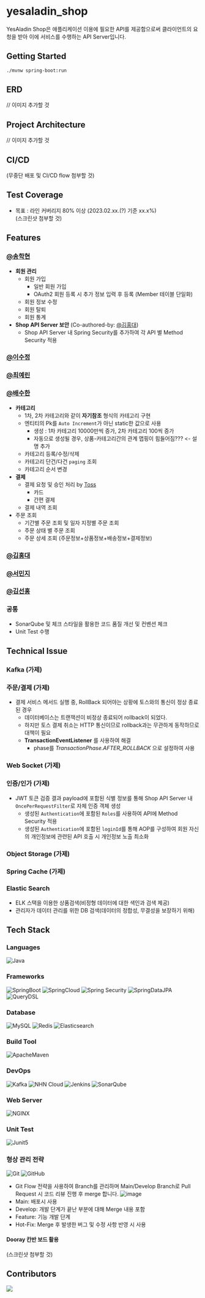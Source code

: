 # yesaladin_shop
YesAladin Shop은 애플리케이션 이용에 필요한 API를 제공함으로써 클라이언트의 요청을 받아 이에  서비스를 수행하는 API Server입니다.

## Getting Started

```bash
./mvnw spring-boot:run
```

## ERD

// 이미지 추가할 것
![]()

## Project Architecture

// 이미지 추가할 것
![]()

## CI/CD
(무중단 배포 및 CI/CD flow 첨부할 것)

## Test Coverage
- 목표 : 라인 커버리지 80% 이상 (2023.02.xx.(?) 기준 xx.x%)  
  (스크린샷 첨부할 것)

## Features

### [@송학현](https://github.com/alanhakhyeonsong)

- **회원 관리**
  - 회원 가입
    - 일반 회원 가입
    - OAuth2 회원 등록 시 추가 정보 입력 후 등록 (Member 테이블 단일화)
  - 회원 정보 수정
  - 회원 탈퇴
  - 회원 통계
- **Shop API Server 보안** (Co-authored-by: [@김홍대](https://github.com/mongmeo-dev))
  - Shop API Server 내 Spring Security를 추가하여 각 API 별 Method Security 적용

### [@이수정](https://github.com/sujeong68)

### [@최예린](https://github.com/Yellin36)

### [@배수한](https://github.com/shbaeNhnacademy)

- **카테고리** 
  - 1차, 2차 카테고리와 같이 **자기참조** 형식의 카테고리 구현 
  - 엔티티의 Pk를 `Auto Increment`가 아닌 static한 값으로 사용 
    - 생성 : 1차 카테고리 10000만씩 증가, 2차 카테고리 100씩 증가 
    - 자동으로 생성될 경우, 상품-카테고리간의 관계 맵핑이 힘들어짐??? <- 설명 추가
  - 카테고리 등록/수정/삭제
  - 카테고리 단건/다건 `paging` 조회
  - 카테고리 순서 변경 
- **결제**
  - 결제 요청 및 승인 처리 by [Toss](https://docs.tosspayments.com/reference)
    - 카드 
    - 간편 결제 
  - 결제 내역 조회
- 주문 조회
  - 기간별 주문 조회 및 일자 지정별 주문 조회 
  - 주문 상태 별 주문 조회 
  - 주문 상세 조회 (주문정보+상품정보+배송정보+결제정보)


### [@김홍대](https://github.com/mongmeo-dev)

### [@서민지](https://github.com/narangd0)

### [@김선홍](https://github.com/ssun4098)

### 공통
- SonarQube 및 체크 스타일을 활용한 코드 품질 개선 및 컨벤션 체크
- Unit Test 수행

## Technical Issue
### Kafka (가제)

### 주문/결제 (가제)
- 결제 서비스 메서드 실행 중, RollBack 되어야는 상황에 토스와의 통신이 정상 종료된 경우
  - 데이터베이스는 트랜잭션이 비정상 종료되어 rollback이 되었다.
  - 하지만 토스 결제 취소는 HTTP 통신이므로 rollback과는 무관하게 동작하므로 대책이 필요 
  - **TransactionEventListener** 를 사용하여 해결 
    - phase를 _TransactionPhase.AFTER_ROLLBACK_ 으로 설정하여 사용 

### Web Socket (가제)

### 인증/인가 (가제)
- JWT 토큰 검증 결과 payload에 포함된 식별 정보를 통해 Shop API Server 내 `OncePerRequestFilter`로 자체 인증 객체 생성
  - 생성된 `Authentication`에 포함된 `Roles`를 사용하여 API에 Method Security 적용
  - 생성된 `Authentication`에 포함된 `loginId`를 통해 AOP를 구성하여 회원 자신의 개인정보에 관련된 API 호출 시 개인정보 노출 최소화

### Object Storage (가제)

### Spring Cache (가제)

### Elastic Search
- ELK 스택을 이용한 상품검색(비정형 데이터에 대한 색인과 검색 제공)
- 관리자가 데이터 관리를 위한 DB 검색(데이터의 정합성, 무결성을 보장하기 위해)


## Tech Stack

### Languages

![Java](https://img.shields.io/badge/Java-007396?style=flat-square&logo=Java)

### Frameworks

![SpringBoot](https://img.shields.io/badge/Spring%20Boot-6DB33F?style=flat&logo=SpringBoot&logoColor=white)
![SpringCloud](https://img.shields.io/badge/Spring%20Cloud-6DB33F?style=flat&logo=Spring&logoColor=white)
![Spring Security](https://img.shields.io/static/v1?style=flat-square&message=Spring+Security&color=6DB33F&logo=Spring+Security&logoColor=FFFFFF&label=)
![SpringDataJPA](https://img.shields.io/badge/Spring%20Data%20JPA-6DB33F?style=flat&logo=Spring&logoColor=white)
![QueryDSL](http://img.shields.io/badge/QueryDSL-4479A1?style=flat-square&logo=Hibernate&logoColor=white)

### Database
![MySQL](http://img.shields.io/badge/MySQL-4479A1?style=flat-square&logo=MySQL&logoColor=white)
![Redis](https://img.shields.io/badge/Redis-DC382D?style=flat-square&logo=Redis&logoColor=white)
![Elasticsearch](https://img.shields.io/badge/Elasticsearch-005571?style=flat&logo=Elasticsearch&logoColor=white)

### Build Tool

![ApacheMaven](https://img.shields.io/badge/Maven-C71A36?style=flat&logo=ApacheMaven&logoColor=white)

### DevOps

![Kafka](https://img.shields.io/badge/Kafka-231F20?style=flat&logo=ApacheKafka&logoColor=white)
![NHN Cloud](https://img.shields.io/badge/-NHN%20Cloud-blue?style=flat&logo=iCloud&logoColor=white)
![Jenkins](http://img.shields.io/badge/Jenkins-D24939?style=flat-square&logo=Jenkins&logoColor=white)
![SonarQube](https://img.shields.io/badge/SonarQube-4E98CD?style=flat&logo=SonarQube&logoColor=white)

### Web Server

![NGINX](https://img.shields.io/badge/NGINX-009639?style=flat&logo=NGINX&logoColor=white)

### Unit Test

![Junit5](https://img.shields.io/badge/Junit5-25A162?style=flat&logo=Junit5&logoColor=white)

### 형상 관리 전략

![Git](https://img.shields.io/badge/Git-F05032?style=flat&logo=Git&logoColor=white)
![GitHub](https://img.shields.io/badge/GitHub-181717?style=flat&logo=GitHub&logoColor=white)

- Git Flow 전략을 사용하여 Branch를 관리하며 Main/Develop Branch로 Pull Request 시 코드 리뷰 진행 후 merge 합니다.
  ![image](https://user-images.githubusercontent.com/60968342/219870689-9b9d709c-aa55-47db-a356-d1186b434b4a.png)
- Main: 배포시 사용
- Develop: 개발 단계가 끝난 부분에 대해 Merge 내용 포함
- Feature: 기능 개발 단계
- Hot-Fix: Merge 후 발생한 버그 및 수정 사항 반영 시 사용

#### Dooray 칸반 보드 활용
(스크린샷 첨부할 것)

## Contributors

<a href="https://github.com/NHN-YesAladin/yesaladin_shop/graphs/contributors">
  <img src="https://contrib.rocks/image?repo=NHN-YesAladin/yesaladin_front" />
</a>
